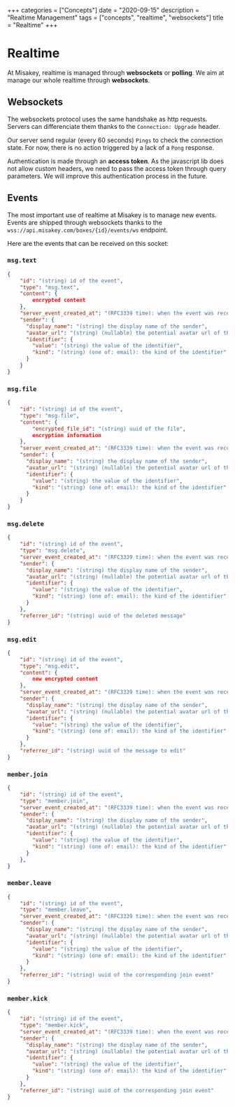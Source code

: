 +++
categories = ["Concepts"]
date = "2020-09-15"
description = "Realtime Management"
tags = ["concepts", "realtime", "websockets"]
title = "Realtime"
+++

# Realtime

At Misakey, realtime is managed through **websockets** or **polling**.
We aim at manage our whole realtime through **websockets**.

## Websockets

The websockets protocol uses the same handshake as http requests.
Servers can differenciate them thanks to the `Connection: Upgrade` header.

Our server send regular (every 60 seconds) `Pings` to check the connection state.
For now, there is no action triggered by a lack of a `Pong` response.

Authentication is made through an **access token**. 
As the javascript lib does not allow custom headers, we need to
pass the access token through query parameters.
We will improve this authentication process in the future.

## Events

The most important use of realtime at Misakey is to manage new events.
Events are shipped through websockets thanks to the `wss://api.misakey.com/boxes/{id}/events/ws` endpoint.

Here are the events that can be received on this socket:

### `msg.text`

```json
{
    "id": "(string) id of the event",
    "type": "msg.text",
    "content": {
        encrypted content
    },
    "server_event_created_at": "(RFC3339 time): when the event was received by the server",
    "sender": {
      "display_name": "(string) the display name of the sender",
      "avatar_url": "(string) (nullable) the potential avatar url of the sender",
      "identifier": {
        "value": "(string) the value of the identifier",
        "kind": "(string) (one of: email): the kind of the identifier"
      }
    }
}
```

### `msg.file`

```json
{
    "id": "(string) id of the event",
    "type": "msg.file",
    "content": {
        "encrypted_file_id": "(string) uuid of the file",
        encryption information
    },
    "server_event_created_at": "(RFC3339 time): when the event was received by the server",
    "sender": {
      "display_name": "(string) the display name of the sender",
      "avatar_url": "(string) (nullable) the potential avatar url of the sender",
      "identifier": {
        "value": "(string) the value of the identifier",
        "kind": "(string) (one of: email): the kind of the identifier"
      }
    }
}
```

### `msg.delete`

```json
{
    "id": "(string) id of the event",
    "type": "msg.delete",
    "server_event_created_at": "(RFC3339 time): when the event was received by the server",
    "sender": {
      "display_name": "(string) the display name of the sender",
      "avatar_url": "(string) (nullable) the potential avatar url of the sender",
      "identifier": {
        "value": "(string) the value of the identifier",
        "kind": "(string) (one of: email): the kind of the identifier"
      }
    },
    "referrer_id": "(string) uuid of the deleted message"
}
```
### `msg.edit`

```json
{
    "id": "(string) id of the event",
    "type": "msg.edit",
    "content": {
        new encrypted content
    },
    "server_event_created_at": "(RFC3339 time): when the event was received by the server",
    "sender": {
      "display_name": "(string) the display name of the sender",
      "avatar_url": "(string) (nullable) the potential avatar url of the sender",
      "identifier": {
        "value": "(string) the value of the identifier",
        "kind": "(string) (one of: email): the kind of the identifier"
      }
    },
    "referrer_id": "(string) uuid of the message to edit"
}
```

### `member.join`

```json
{
    "id": "(string) id of the event",
    "type": "member.join",
    "server_event_created_at": "(RFC3339 time): when the event was received by the server",
    "sender": {
      "display_name": "(string) the display name of the sender",
      "avatar_url": "(string) (nullable) the potential avatar url of the sender",
      "identifier": {
        "value": "(string) the value of the identifier",
        "kind": "(string) (one of: email): the kind of the identifier"
      }
    },
}
```

### `member.leave`

```json
{
    "id": "(string) id of the event",
    "type": "member.leave",
    "server_event_created_at": "(RFC3339 time): when the event was received by the server",
    "sender": {
      "display_name": "(string) the display name of the sender",
      "avatar_url": "(string) (nullable) the potential avatar url of the sender",
      "identifier": {
        "value": "(string) the value of the identifier",
        "kind": "(string) (one of: email): the kind of the identifier"
      }
    },
    "referrer_id": "(string) uuid of the corresponding join event"
}
```

### `member.kick`

```json
{
    "id": "(string) id of the event",
    "type": "member.kick",
    "server_event_created_at": "(RFC3339 time): when the event was received by the server",
    "sender": {
      "display_name": "(string) the display name of the sender",
      "avatar_url": "(string) (nullable) the potential avatar url of the sender",
      "identifier": {
        "value": "(string) the value of the identifier",
        "kind": "(string) (one of: email): the kind of the identifier"
      }
    },
    "referrer_id": "(string) uuid of the corresponding join event"
}
```
